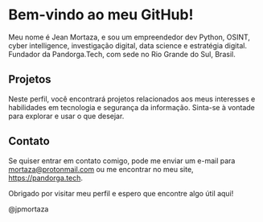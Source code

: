 # Bem-vindo ao meu GitHub!

Meu nome é Jean Mortaza, e sou um empreendedor dev Python, OSINT, cyber intelligence, investigação digital, data science e estratégia digital. Fundador da Pandorga.Tech, com sede no Rio Grande do Sul, Brasil.

## Projetos

Neste perfil, você encontrará projetos relacionados aos meus interesses e habilidades em tecnologia e segurança da informação. Sinta-se à vontade para explorar e usar o que desejar.

## Contato

Se quiser entrar em contato comigo, pode me enviar um e-mail para mortaza@protonmail.com ou me encontrar no meu site, https://pandorga.tech.

Obrigado por visitar meu perfil e espero que encontre algo útil aqui!

@jpmortaza

